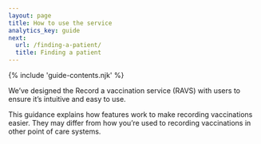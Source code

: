 ```yaml
---
layout: page
title: How to use the service
analytics_key: guide
next:
  url: /finding-a-patient/
  title: Finding a patient
---
```


{% include 'guide-contents.njk' %}

We’ve designed the Record a vaccination service (RAVS) with users to ensure it’s intuitive and easy to use.

This guidance explains how features work to make recording vaccinations easier. They may differ from how you’re used to recording vaccinations in other point of care systems.

